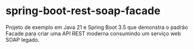 # spring-boot-rest-soap-facade
Projeto de exemplo em Java 21 e Spring Boot 3.5 que demonstra o padrão Facade para criar uma API REST moderna consumindo um serviço web SOAP legado.
